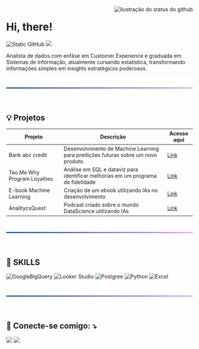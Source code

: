 <img align='right' src="https://github-readme-stats.vercel.app/api?username=Anameliti&theme=jolly&show_icons=true" alt="ilustração do status do github"> 

# Hi, there! 

<img  src="https://img.shields.io/badge/OVERVIEW-ANA%20MELITI-darkviolet?style=plastic" alt="Static GitHub"> <img src="https://img.shields.io/badge/PORTF%C3%93LIO-CLIQUE%20AQUI-darkviolet?style=plastic&link=https%3A%2F%2Fgem-pull-9b4.notion.site%2FPortf-lio-Ana-Meliti-360a279b7def4db1a82a265338ba0d4b">

<p>Analista de dados com enfâse em Customer Experience e graduada em Sistemas de Informação, atualmente cursando estatística, transformando informações simples em insights estratégicos poderosos.</p>

<p align="left">
<img src='./linhas.png'
  width="900"> 
</img></p>

 <h2 align="left"> 💡​ Projetos</h1>

| Projeto | Descrição | Acesse aqui
| ------- | --- | --- |
| Bank abc credit | Desenvolvimento de Machine Learning para predições futuras sobre um novo produto.| [Link](https://github.com/Anameliti/bank-abc-credit-machine-learning)
| Teo Me Why Program Loyalties | Análise em SQL e dataviz para identificar melhorias em um programa de fidelidade | [Link](https://github.com/Anameliti/teomewhy-loyalties-program)
| E-book Machine Learning | Criação de um ebook utilizando IAs no desenvolvimento | [Link](https://github.com/Anameliti/create-ebook-prompts)
| AnalitycsQuest | Podcast criado sobre o mundo DataScience utilizando IAs | [Link](https://github.com/Anameliti/podcast-prompts-by-ia)

<p align="left">
<img src='./linhas.png'
  width="900"> 
</img></p>


<h2 align="left"> 🦄​ SKILLS</h2>

![GoogleBigQuery](https://img.shields.io/badge/Google%20BigQuery-669DF6.svg?style=for-the-badge&logo=Google-BigQuery&logoColor=white) ![Looker Studio](https://img.shields.io/badge/Looker-4285F4.svg?style=for-the-badge&logo=Looker&logoColor=white) ![Postgree](https://img.shields.io/badge/PostgreSQL-4169E1.svg?style=for-the-badge&logo=PostgreSQL&logoColor=white) ![Python](https://img.shields.io/badge/Python-14354C?style=for-the-badge&logo=python&logoColor=white) ![Excel](https://img.shields.io/badge/Microsoft_Excel-217346?style=for-the-badge&logo=microsoft-excel&logoColor=white)

<p align="left">
<img src='./linhas.png'
  width="900"> 
</img></p>

<h2 align="left">
  💌 Conecte-se comigo: ⤵️
</h2>

 <a href="https://linkedin.com/in/Ana-meliti/"><img src="https://img.shields.io/badge/LinkedIn-0077B5?style=for-the-badge&logo=linkedin&logoColor=white"></a></img> <a href="carolina.meliti@gmail.com"><img src="https://img.shields.io/badge/Gmail-D14836?style=for-the-badge&logo=gmail&logoColor=white"></a></img> 
